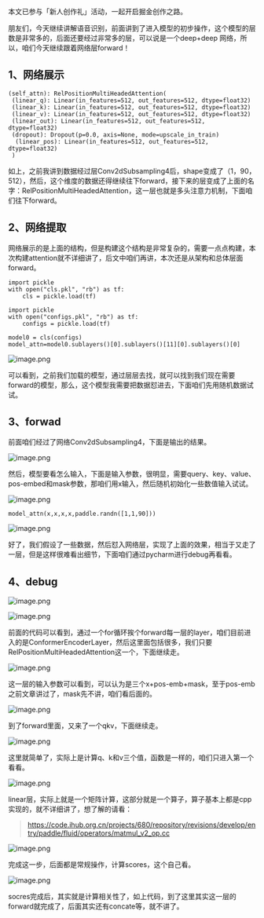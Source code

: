 本文已参与「新人创作礼」活动，一起开启掘金创作之路。

朋友们，今天继续讲解语音识别，前面讲到了进入模型的初步操作，这个模型的层数是非常多的，后面还要经过非常多的层，可以说是一个deep+deep 网络，所以，咱们今天继续跟着网络层forward！


## 1、网络展示

```
(self_attn): RelPositionMultiHeadedAttention(
 (linear_q): Linear(in_features=512, out_features=512, dtype=float32)
 (linear_k): Linear(in_features=512, out_features=512, dtype=float32)
 (linear_v): Linear(in_features=512, out_features=512, dtype=float32)
 (linear_out): Linear(in_features=512, out_features=512, dtype=float32)
 (dropout): Dropout(p=0.0, axis=None, mode=upscale_in_train)
  (linear_pos): Linear(in_features=512, out_features=512, dtype=float32)
 )
```
如上，之前我讲到数据经过层Conv2dSubsampling4后，shape变成了（1，90，512），然后，这个维度的数据还得继续往下forward，接下来的层变成了上面的名字：RelPositionMultiHeadedAttention，这一层也就是多头注意力机制，下面咱们往下forward。

## 2、网络提取

网络展示的是上面的结构，但是构建这个结构是非常复杂的，需要一点点构建，本次构建attention就不详细讲了，后文中咱们再讲，本次还是从架构和总体层面forward。
````
import pickle
with open("cls.pkl", "rb") as tf:    
    cls = pickle.load(tf)
````
```
import pickle
with open("configs.pkl", "rb") as tf:
    configs = pickle.load(tf)
```
```
model0 = cls(configs)
model_attn=model0.sublayers()[0].sublayers()[11][0].sublayers()[0]
```

![image.png](https://p6-juejin.byteimg.com/tos-cn-i-k3u1fbpfcp/9b1fee6819774328b14685fe8d6ecc29~tplv-k3u1fbpfcp-watermark.image?)

可以看到，之前我们加载的模型，通过层层去找，就可以找到我们现在需要forward的模型，那么，这个模型我需要把数据怼进去，下面咱们先用随机数据试试。

## 3、forwad

前面咱们经过了网络Conv2dSubsampling4，下面是输出的结果。

![image.png](https://p3-juejin.byteimg.com/tos-cn-i-k3u1fbpfcp/638ea96b9dde4b5eb0462975a73c0332~tplv-k3u1fbpfcp-watermark.image?)

然后，模型要看怎么输入，下面是输入参数，很明显，需要query、key、value、pos-embed和mask参数，那咱们用x输入，然后随机初始化一些数值输入试试。

![image.png](https://p9-juejin.byteimg.com/tos-cn-i-k3u1fbpfcp/d5fec6c489eb424d9deb4d6c33ef3cfe~tplv-k3u1fbpfcp-watermark.image?)

```
model_attn(x,x,x,x,paddle.randn([1,1,90]))
```

![image.png](https://p6-juejin.byteimg.com/tos-cn-i-k3u1fbpfcp/241b66cb20144b408eafdc524dc0eba6~tplv-k3u1fbpfcp-watermark.image?)

好了，我们假设了一些数据，然后怼入网络层，实现了上面的效果，相当于又走了一层，但是这样很难看出细节，下面咱们通过pycharm进行debug再看看。

## 4、debug

![image.png](https://p9-juejin.byteimg.com/tos-cn-i-k3u1fbpfcp/c557c18826ac4d6a9a44e4ab79df3ce5~tplv-k3u1fbpfcp-watermark.image?)

![image.png](https://p3-juejin.byteimg.com/tos-cn-i-k3u1fbpfcp/2a773cf5606042368ceeff2319b338fa~tplv-k3u1fbpfcp-watermark.image?)

前面的代码可以看到，通过一个for循环挨个forward每一层的layer，咱们目前进入的是ConformerEncoderLayer，然后这里面包括很多，我们只要RelPositionMultiHeadedAttention这一个，下面继续走。

![image.png](https://p9-juejin.byteimg.com/tos-cn-i-k3u1fbpfcp/937024551dde4574be24659adf9b0e06~tplv-k3u1fbpfcp-watermark.image?)


这一层的输入参数可以看到，可以认为是三个x+pos-emb+mask，至于pos-emb之前文章讲过了，mask先不讲，咱们看后面的。

![image.png](https://p9-juejin.byteimg.com/tos-cn-i-k3u1fbpfcp/3ec484e281bc449988831c207fd781ba~tplv-k3u1fbpfcp-watermark.image?)

到了forward里面，又来了一个qkv，下面继续走。

![image.png](https://p3-juejin.byteimg.com/tos-cn-i-k3u1fbpfcp/3fbe990f551b4bcfb3fcee939f6ba7c1~tplv-k3u1fbpfcp-watermark.image?)

这里就简单了，实际上是计算q、k和v三个值，函数是一样的，咱们只进入第一个看看。


![image.png](https://p3-juejin.byteimg.com/tos-cn-i-k3u1fbpfcp/fb0cdd884f904127b85125ec7d9134a4~tplv-k3u1fbpfcp-watermark.image?)

linear层，实际上就是一个矩阵计算，这部分就是一个算子，算子基本上都是cpp实现的，就不详细讲了，想了解的请看：
>https://code.ihub.org.cn/projects/680/repository/revisions/develop/entry/paddle/fluid/operators/matmul_v2_op.cc


![image.png](https://p1-juejin.byteimg.com/tos-cn-i-k3u1fbpfcp/beaf0a0e48bc45778db3fff67ac050fb~tplv-k3u1fbpfcp-watermark.image?)

完成这一步，后面都是常规操作，计算scores，这个自己看。


![image.png](https://p6-juejin.byteimg.com/tos-cn-i-k3u1fbpfcp/720a8f4e59114ab384dbf447d38bb553~tplv-k3u1fbpfcp-watermark.image?)

socres完成后，其实就是计算相关性了，如上代码，到了这里其实这一层的forward就完成了，后面其实还有concate等，就不讲了。